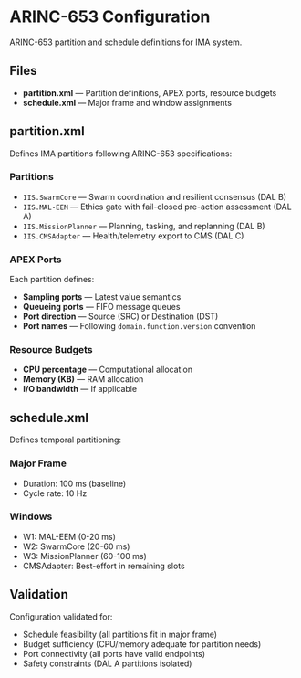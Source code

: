 # ARINC-653 Configuration

ARINC-653 partition and schedule definitions for IMA system.

## Files

- **partition.xml** — Partition definitions, APEX ports, resource budgets
- **schedule.xml** — Major frame and window assignments

## partition.xml

Defines IMA partitions following ARINC-653 specifications:

### Partitions
- `IIS.SwarmCore` — Swarm coordination and resilient consensus (DAL B)
- `IIS.MAL-EEM` — Ethics gate with fail-closed pre-action assessment (DAL A)
- `IIS.MissionPlanner` — Planning, tasking, and replanning (DAL B)
- `IIS.CMSAdapter` — Health/telemetry export to CMS (DAL C)

### APEX Ports
Each partition defines:
- **Sampling ports** — Latest value semantics
- **Queueing ports** — FIFO message queues
- **Port direction** — Source (SRC) or Destination (DST)
- **Port names** — Following `domain.function.version` convention

### Resource Budgets
- **CPU percentage** — Computational allocation
- **Memory (KB)** — RAM allocation
- **I/O bandwidth** — If applicable

## schedule.xml

Defines temporal partitioning:

### Major Frame
- Duration: 100 ms (baseline)
- Cycle rate: 10 Hz

### Windows
- W1: MAL-EEM (0-20 ms)
- W2: SwarmCore (20-60 ms)
- W3: MissionPlanner (60-100 ms)
- CMSAdapter: Best-effort in remaining slots

## Validation

Configuration validated for:
- Schedule feasibility (all partitions fit in major frame)
- Budget sufficiency (CPU/memory adequate for partition needs)
- Port connectivity (all ports have valid endpoints)
- Safety constraints (DAL A partitions isolated)
